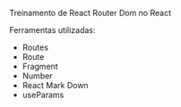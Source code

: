 Treinamento de React Router Dom no React

Ferramentas utilizadas:

* Routes
* Route
* Fragment
* Number
* React Mark Down
* useParams
